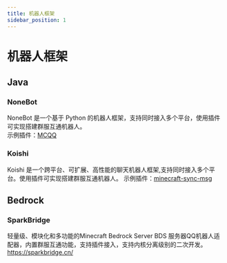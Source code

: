 ```yaml
---
title: 机器人框架
sidebar_position: 1
---
```


# 机器人框架
## Java
### NoneBot
NoneBot 是一个基于 Python 的机器人框架，支持同时接入多个平台，使用插件可实现搭建群服互通机器人。   
示例插件：[MCQQ](https://github.com/17TheWord/nonebot-plugin-mcqq)
### Koishi
Koishi 是一个跨平台、可扩展、高性能的聊天机器人框架,支持同时接入多个平台。使用插件可实现搭建群服互通机器人。 
示例插件：[minecraft-sync-msg](https://blog.iin0.cn/views/myblog/mc/koishiandmc.html)
## Bedrock
### SparkBridge
轻量级、模块化和多功能的Minecraft Bedrock Server BDS 服务器QQ机器人适配器，内置群服互通功能，支持插件接入，支持内核分离级别的二次开发。
https://sparkbridge.cn/
